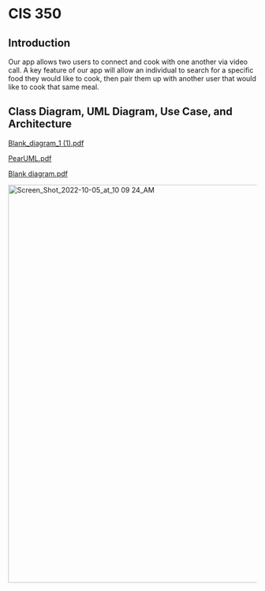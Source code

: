 # CIS 350
## Introduction

Our app allows two users to connect and cook with one another via video call. A key feature of our app will allow an individual to search for a specific food they would like to cook, then pair them up with another user that would like to cook that same meal.



## Class Diagram, UML Diagram, Use Case, and Architecture 

[Blank_diagram_1 (1).pdf](https://github.com/JuyeonChae/CIS350-Project/files/9716475/Blank_diagram_1.1.pdf)


[PearUML.pdf](https://github.com/JuyeonChae/CIS350-Project/files/9716476/PearUML.pdf)


[Blank diagram.pdf](https://github.com/JuyeonChae/CIS350-Project/files/9716477/Blank.diagram.pdf)


<img width="807" alt="Screen_Shot_2022-10-05_at_10 09 24_AM" src="https://user-images.githubusercontent.com/97745229/194086212-7c3bb9ea-3c34-4140-bbdb-d5c9392ed910.png">
